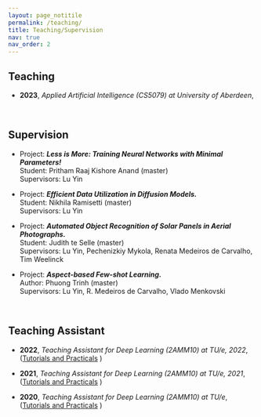 ```yaml
---
layout: page_notitile
permalink: /teaching/
title: Teaching/Supervision
nav: true
nav_order: 2
---
```



<h2>Teaching </h2>

- **2023**, *Applied Artificial Intelligence (CS5079) at University of Aberdeen*,  




<br>

<h2>Supervision</h2> 
<ul>


  <li>
  <p>
  Project: <i><b> Less is More: Training Neural Networks with Minimal Parameters!</b> </i> <br>
    Student: Pritham Raaj Kishore Anand (master)<br> 
    Supervisors:  Lu Yin<br>
    <!-- Student thesis: Master.<br>
    Date:<i>14 Jul 2021</i><br> -->
  </p>
  
</li>

  <li>
  <p>
  Project: <i><b> Efficient Data Utilization in Diffusion Models.</b> </i> <br>
    Student: Nikhila Ramisetti (master)<br> 
    Supervisors:  Lu Yin<br>
    <!-- Student thesis: Master.<br>
    Date:<i>14 Jul 2021</i><br> -->
  </p>
  
</li>

  <li>
  <p>
  Project: <i><b> Automated Object Recognition of Solar Panels in Aerial Photographs.</b> </i> <br>
    Student: Judith te Selle (master)<br> 
    Supervisors:  Lu Yin, Pechenizkiy Mykola, Renata Medeiros de Carvalho, Tim Weelinck<br>
    <!-- Student thesis: Master.<br>
    Date:<i>14 Jul 2021</i><br> -->
  </p>
  
</li>


  <li>
    <p>
      Project: <i><b>Aspect-based Few-shot Learning.</b> </i> <br>
      Author: Phuong Trinh (master)<br> 
      Supervisors: Lu Yin, R. Medeiros de Carvalho, Vlado Menkovski <br>
      <!-- Student thesis: Master.<br>
      Date:<i>17 Oct 2022</i> <br> -->
    </p>
  </li>

</ul>


<br>

<h2>Teaching Assistant</h2>


- **2022**, *Teaching Assistant for Deep Learning (2AMM10) at TU/e, 2022*,  ([Tutorials and Practicals](https://github.com/luuyin/TU-e-deeplearning-2022) )

- **2021**, *Teaching Assistant for Deep Learning (2AMM10) at TU/e, 2021*,  ([Tutorials and Practicals](https://github.com/luuyin/TU-e-deeplearning-2021) )

- **2020**, *Teaching Assistant for Deep Learning (2AMM10) at TU/e*,  ([Tutorials and Practicals](https://github.com/luuyin/TU-e-deeplearning-2020) )

